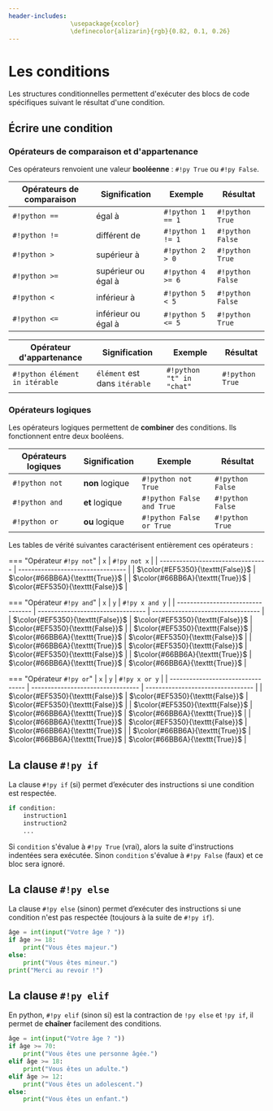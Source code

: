 ```yaml
---
header-includes: 
                 \usepackage{xcolor}
                 \definecolor{alizarin}{rgb}{0.82, 0.1, 0.26}
---
```


# Les conditions

Les structures conditionnelles permettent d'exécuter des blocs de code spécifiques suivant le résultat d'une condition.

## Écrire une condition

### Opérateurs de comparaison et d'appartenance

Ces opérateurs renvoient une valeur **booléenne** : `#!py True` ou `#!py False`.

| Opérateurs de comparaison | Signification       | Exemple           | Résultat         |
| ------------------------- | ------------------- | ----------------- | ---------------- |
| `#!python ==`             | égal à              | `#!python 1 == 1` | `#!python True`  |
| `#!python !=`             | différent de        | `#!python 1 != 1` | `#!python False` |
| `#!python >`              | supérieur à         | `#!python 2 > 0`  | `#!python True`  |
| `#!python >=`             | supérieur ou égal à | `#!python 4 >= 6` | `#!python False` |
| `#!python <`              | inférieur à         | `#!python 5 < 5`  | `#!python False` |
| `#!python <=`             | inférieur ou égal à | `#!python 5 <= 5` | `#!python True`  |


| Opérateur d'appartenance       | Signification                 | Exemple                  | Résultat        |
| ------------------------------ | ----------------------------- | ------------------------ | --------------- |
| `#!python élément in itérable` | `élément` est dans `itérable` | `#!python "t" in "chat"` | `#!python True` |

### Opérateurs logiques

Les opérateurs logiques permettent de **combiner** des conditions. Ils fonctionnent
entre deux booléens.

| Opérateurs logiques | Signification   | Exemple                   | Résultat         |
| ------------------- | --------------- | ------------------------- | ---------------- |
| `#!python not`      | **non** logique | `#!python not True`       | `#!python False` |
| `#!python and`      | **et** logique  | `#!python False and True` | `#!python False` |
| `#!python or`       | **ou** logique  | `#!python False or True`  | `#!python True`  |

Les tables de vérité suivantes caractérisent entièrement ces opérateurs :

=== "Opérateur `#!py not`"
    | `x`                               | `#!py not x`                      |
    | --------------------------------- | --------------------------------- |
    | $\color{#EF5350}{\texttt{False}}$ | $\color{#66BB6A}{\texttt{True}}$  |
    | $\color{#66BB6A}{\texttt{True}}$  | $\color{#EF5350}{\texttt{False}}$ |

=== "Opérateur `#!py and`"
    | `x`                               | `y`                               | `#!py x and y`                    |
    | --------------------------------- | --------------------------------- | --------------------------------- |
    | $\color{#EF5350}{\texttt{False}}$ | $\color{#EF5350}{\texttt{False}}$ | $\color{#EF5350}{\texttt{False}}$ |
    | $\color{#EF5350}{\texttt{False}}$ | $\color{#66BB6A}{\texttt{True}}$  | $\color{#EF5350}{\texttt{False}}$ |
    | $\color{#66BB6A}{\texttt{True}}$  | $\color{#EF5350}{\texttt{False}}$ | $\color{#EF5350}{\texttt{False}}$ |
    | $\color{#66BB6A}{\texttt{True}}$  | $\color{#66BB6A}{\texttt{True}}$  | $\color{#66BB6A}{\texttt{True}}$  |

=== "Opérateur `#!py or`"
    | `x`                               | `y`                               | `#!py x or y`                     |
    | --------------------------------- | --------------------------------- | --------------------------------- |
    | $\color{#EF5350}{\texttt{False}}$ | $\color{#EF5350}{\texttt{False}}$ | $\color{#EF5350}{\texttt{False}}$ |
    | $\color{#EF5350}{\texttt{False}}$ | $\color{#66BB6A}{\texttt{True}}$  | $\color{#66BB6A}{\texttt{True}}$  |
    | $\color{#66BB6A}{\texttt{True}}$  | $\color{#EF5350}{\texttt{False}}$ | $\color{#66BB6A}{\texttt{True}}$  |
    | $\color{#66BB6A}{\texttt{True}}$  | $\color{#66BB6A}{\texttt{True}}$  | $\color{#66BB6A}{\texttt{True}}$  |




## La clause `#!py if`

La clause `#!py if` (si) permet d’exécuter des instructions si une condition est respectée.

```py
if condition:
    instruction1
    instruction2
    ...
```

Si `condition` s'évalue à `#!py True` (vrai), alors la suite d'instructions indentées sera exécutée. Sinon `condition` s'évalue à `#!py False` (faux) et ce bloc sera ignoré.

## La clause `#!py else`

La clause `#!py else` (sinon) permet d’exécuter des instructions si une condition n'est pas respectée (toujours à la suite de `#!py if`).

```py title="Exemple d'utilisation de la clause else"
âge = int(input("Votre âge ? "))
if âge >= 18:
    print("Vous êtes majeur.")
else:
    print("Vous êtes mineur.")
print("Merci au revoir !")
```

## La clause `#!py elif`

En python, `#!py elif` (sinon si) est la contraction de `!py else` et `!py if`, il permet de **chaîner** facilement des conditions.

```py title="Exemple d'utilisation de la clause elif"
âge = int(input("Votre âge ? "))
if âge >= 70:
    print("Vous êtes une personne âgée.")
elif âge >= 18:
    print("Vous êtes un adulte.")
elif âge >= 12:
    print("Vous êtes un adolescent.")
else:
    print("Vous êtes un enfant.")
```